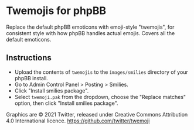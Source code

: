 # Twemojis for phpBB

Replace the default phpBB emoticons with emoji-style "twemojis", for consistent style with how phpBB handles actual emojis. Covers all the default emoticons.

## Instructions

* Upload the contents of `twemojis` to the `images/smilies` directory of your phpBB install.
* Go to Admin Control Panel > Posting > Smilies.
* Click "Install smilies package".
* Select `twemoji.pak` from the dropdown, choose the "Replace matches" option, then click "Install smilies package".

Graphics are © 2021 Twitter, released under Creative Commons Attribution 4.0 International licence.
https://github.com/twitter/twemoji
